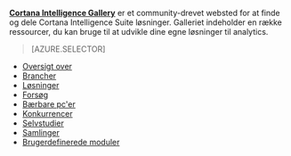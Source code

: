 **[Cortana Intelligence Gallery](http://gallery.cortanaintelligence.com)** er et community-drevet websted for at finde og dele Cortana Intelligence Suite løsninger.
Galleriet indeholder en række ressourcer, du kan bruge til at udvikle dine egne løsninger til analytics.

> [AZURE.SELECTOR]
- [Oversigt over](machine-learning-gallery-how-to-use-contribute-publish.md)
- [Brancher](machine-learning-gallery-industries.md)
- [Løsninger](machine-learning-gallery-solutions.md)
- [Forsøg](machine-learning-gallery-experiments.md)
- [Bærbare pc'er](machine-learning-gallery-jupyter-notebooks.md)
- [Konkurrencer](machine-learning-gallery-competitions.md)
- [Selvstudier](machine-learning-gallery-tutorials.md)
- [Samlinger](machine-learning-gallery-collections.md)
- [Brugerdefinerede moduler](machine-learning-gallery-custom-modules.md)
